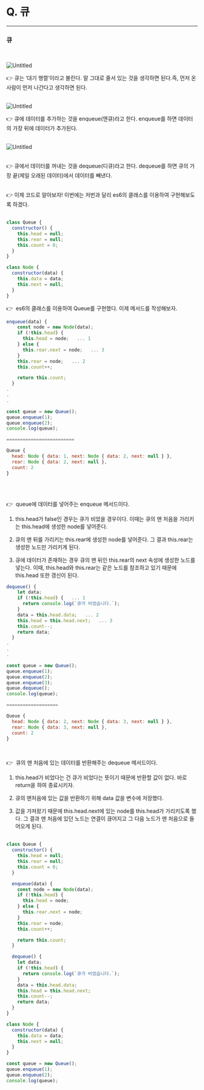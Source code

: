# Q. 큐

---

### 큐

<br/>

![Untitled](../queue/assets/Untitled.png)

👉 큐는 ‘대기 행렬’이라고 불린다. 말 그대로 줄서 있는 것을 생각하면 된다.즉, 먼저 온 사람이 먼저 나간다고 생각하면 된다.
<br/>
<br/>

![Untitled](../queue/assets/Untitled%201.png)
<br/>

👉 큐에 데이터를 추가하는 것을 enqueue(엔큐)라고 한다. enqueue를 하면 데이터의 가장 뒤에 데이터가 추가된다.
<br/>
<br/>

![Untitled](../queue/assets/Untitled%202.png)
<br/>
<br/>

👉 큐에서 데이터를 꺼내는 것을 dequeue(디큐)라고 한다. dequeue를 하면 큐의 가장 끝(제일 오래된 데이터)에서 데이터를 빼낸다.
<br/>
<br/>

👉 이제 코드로 알아보자! 이번에는 저번과 달리 es6의 클래스를 이용하여 구현해보도록 하겠다.
<br/>
<br/>

```jsx
class Queue {
  constructor() {
    this.head = null;
    this.rear = null;
    this.count = 0;
  }
}

class Node {
  constructor(data) {
    this.data = data;
    this.next = null;
  }
}
```

👉  es6의 클래스를 이용하여 Queue를 구현했다. 이제 메서드를 작성해보자.

```jsx
enqueue(data) {
    const node = new Node(data);
    if (!this.head) {
      this.head = node;   ... 1
    } else {
      this.rear.next = node;   ... 3
    }
    this.rear = node;   ... 2
    this.count++;

    return this.count;
  }
.
.
.

const queue = new Queue();
queue.enqueue(1);
queue.enqueue(2);
console.log(queue);

=========================

Queue {
  head: Node { data: 1, next: Node { data: 2, next: null } },
  rear: Node { data: 2, next: null },
  count: 2
}
```

<br/>
<br/>

👉  queue에 데이터를 넣어주는 enqueue 메서드이다.

1. this.head가 false인 경우는 큐가 비었을 경우이다. 이때는 큐의 맨 처음을 가리키는 this.head에
   생성한 node를 넣어준다.

2. 큐의 맨 뒤를 가리키는 this.rear에 생성한 node를 넣어준다. 그 결과 this.rear는 생성한 노드만 가리키게 된다.

3. 큐에 데이터가 존재하는 경우 큐의 맨 뒤인 this.rear의 next 속성에 생성한 노드를 넣는다. 이때, this.head와 this.rear는 같은 노드를 참조하고 있기 때문에 this.head 또한 갱신이 된다.
   <br/>

```jsx
dequeue() {
    let data;
    if (!this.head) {   ... 1
      return console.log(`큐가 비었습니다.`);
    }
    data = this.head.data;   ... 2
    this.head = this.head.next;   ... 3
    this.count--;
    return data;
  }
.
.
.

const queue = new Queue();
queue.enqueue(1);
queue.enqueue(2);
queue.enqueue(3);
queue.dequeue();
console.log(queue);

===================

Queue {
  head: Node { data: 2, next: Node { data: 3, next: null } },
  rear: Node { data: 3, next: null },
  count: 2
}
```

<br/>

👉  큐의 맨 처음에 있는 데이터를 반환해주는 dequeue 메서드이다.

1. this.head가 비었다는 건 큐가 비었다는 뜻이기 때문에 반환할 값이 없다. 바로 return을 하여 종료시키자.

2. 큐의 맨처음에 있는 값을 반환하기 위해 data 값을 변수에 저장했다.

3. 값을 가져왔기 때문에 this.head.next에 있는 node를 this.head가 가리키도록 했다. 그 결과 맨 처음에 있던 노드는 연결이 끊어지고 그 다음 노드가 맨 처음으로 들어오게 된다.
   <br/>
   <br/>

```jsx
class Queue {
  constructor() {
    this.head = null;
    this.rear = null;
    this.count = 0;
  }

  enqueue(data) {
    const node = new Node(data);
    if (!this.head) {
      this.head = node;
    } else {
      this.rear.next = node;
    }
    this.rear = node;
    this.count++;

    return this.count;
  }

  dequeue() {
    let data;
    if (!this.head) {
      return console.log(`큐가 비었습니다.`);
    }
    data = this.head.data;
    this.head = this.head.next;
    this.count--;
    return data;
  }
}

class Node {
  constructor(data) {
    this.data = data;
    this.next = null;
  }
}

const queue = new Queue();
queue.enqueue(1);
queue.enqueue(2);
console.log(queue);
```
